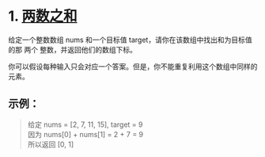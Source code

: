 # 1. [两数之和](https://leetcode-cn.com/problems/two-sum/)  
给定一个整数数组 nums 和一个目标值 target，请你在该数组中找出和为目标值的那 两个 整数，并返回他们的数组下标。

你可以假设每种输入只会对应一个答案。但是，你不能重复利用这个数组中同样的元素。

## 示例：

> 给定 nums = [2, 7, 11, 15], target = 9  
> 因为 nums[0] + nums[1] = 2 + 7 = 9  
> 所以返回 [0, 1]